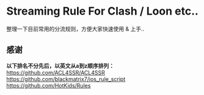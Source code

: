 # Streaming Rule For Clash / Loon etc..

整理一下目前常用的分流规则，方便大家快速使用 & 上手..

## 感谢

**以下排名不分先后，以英文从a到z顺序排列：**
https://github.com/ACL4SSR/ACL4SSR
https://github.com/blackmatrix7/ios_rule_script
https://github.com/HotKids/Rules